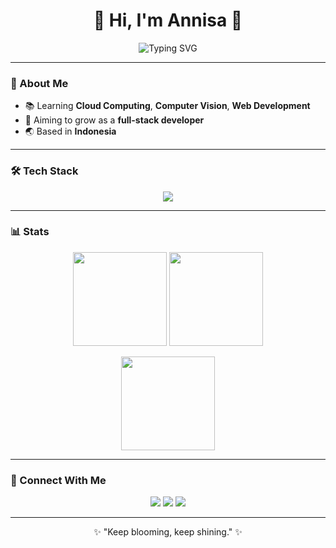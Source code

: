<h1 align="center">🌷 Hi, I'm Annisa 🌷</h1>

<p align="center">
  <img src="https://readme-typing-svg.herokuapp.com?font=Fira+Code&size=20&duration=2000&pause=1000&color=F48FB1&center=true&vCenter=true&width=435&lines=🌱+Learner;💻+Tech+Enthusiast;✨+Always+Growing;" alt="Typing SVG" />
</p>

---

### 🌟 About Me
- 📚 Learning **Cloud Computing**, **Computer Vision**, **Web Development**  
- 🎯 Aiming to grow as a **full-stack developer**  
- 🌏 Based in **Indonesia**  

---

### 🛠️ Tech Stack
<p align="center">
  <img src="https://skillicons.dev/icons?i=python,html,css,php,laravel,git,github,mysql" />
</p>

---

### 📊 Stats
<p align="center">
  <img src="https://github-readme-stats.vercel.app/api?username=annisaarc&show_icons=true&theme=rose_pine&hide_border=true" height="150"/>
  <img src="https://github-readme-stats.vercel.app/api/top-langs/?username=annisaarc&layout=compact&theme=rose_pine&hide_border=true" height="150"/>
</p>

<p align="center">
  <img src="https://github-readme-streak-stats.herokuapp.com/?user=annisaarc&theme=rose_pine&hide_border=true" height="150"/>
</p>

---

### 🌸 Connect With Me
<p align="center">
  <a href="https://www.linkedin.com/in/annisarachmayani/"><img src="https://img.shields.io/badge/LinkedIn-%23F3C6D2.svg?&style=for-the-badge&logo=linkedin&logoColor=white" /></a>
  <a href="mailto:annisarachmayani22@gmail.com"><img src="https://img.shields.io/badge/Gmail-%23F2A6B3.svg?&style=for-the-badge&logo=gmail&logoColor=white" /></a>
  <a href="https://www.instagram.com/annisaatr_/"><img src="https://img.shields.io/badge/Instagram-%23FBCFE8.svg?&style=for-the-badge&logo=instagram&logoColor=white" /></a>
</p>

---

<p align="center">✨ "Keep blooming, keep shining." ✨</p>

